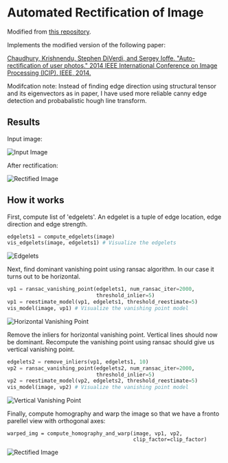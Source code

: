 # Automated Rectification of Image

Modified from [this repository](https://github.com/chsasank/Image-Rectification).

Implements the modified version of the following paper:  

[Chaudhury, Krishnendu, Stephen DiVerdi, and Sergey Ioffe. "Auto-rectification
of user photos." 2014 IEEE International Conference on Image Processing (ICIP).
 IEEE, 2014.](https://static.googleusercontent.com/media/research.google.com/en//pubs/archive/42532.pdf)

Modifcation note: Instead of finding edge direction using structural tensor and its eigenvectors as in paper, I have used more reliable canny edge detection and probabalistic hough line transform.

##  Results

Input image:

![Input Image](/results/shelf.jpg)

After rectification:

![Rectified Image](/results/shelf_warped.png)

## How it works

First, compute list of 'edgelets'. An edgelet is a tuple of edge location, edge direction and edge strength. 

```python
edgelets1 = compute_edgelets(image)
vis_edgelets(image, edgelets1) # Visualize the edgelets
```

![Edgelets](/results/edgelets.png)

Next, find dominant vanishing point using ransac algorithm. In our case it turns out to be horizontal.

```python
vp1 = ransac_vanishing_point(edgelets1, num_ransac_iter=2000, 
                             threshold_inlier=5)
vp1 = reestimate_model(vp1, edgelets1, threshold_reestimate=5)
vis_model(image, vp1) # Visualize the vanishing point model
```

![Horizontal Vanishing Point](/results/horizontal_vp.png)

Remove the inliers for horizontal vanishing point. Vertical lines should now be dominant. Recompute the vanishing point using ransac should give us vertical vanishing point. 

```python
edgelets2 = remove_inliers(vp1, edgelets1, 10)
vp2 = ransac_vanishing_point(edgelets2, num_ransac_iter=2000,
                             threshold_inlier=5)
vp2 = reestimate_model(vp2, edgelets2, threshold_reestimate=5)
vis_model(image, vp2) # Visualize the vanishing point model
```

![Vertical Vanishing Point](/results/vertical_vp.png)

Finally, compute homography and warp the image so that we have a fronto parellel view with orthogonal axes: 

```
warped_img = compute_homography_and_warp(image, vp1, vp2,
                                         clip_factor=clip_factor)
```

![Rectified Image](/results/shelf_warped.png)